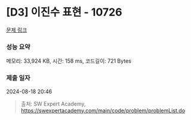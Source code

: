 # [D3] 이진수 표현 - 10726 

[문제 링크](https://swexpertacademy.com/main/code/problem/problemDetail.do?contestProbId=AXRSXf_a9qsDFAXS) 

### 성능 요약

메모리: 33,924 KB, 시간: 158 ms, 코드길이: 721 Bytes

### 제출 일자

2024-08-18 20:46



> 출처: SW Expert Academy, https://swexpertacademy.com/main/code/problem/problemList.do